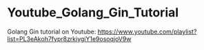 # Youtube_Golang_Gin_Tutorial
Golang Gin tutorial on Youtube: https://www.youtube.com/playlist?list=PL3eAkoh7fypr8zrkiygiY1e9osoqjoV9w

